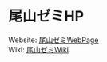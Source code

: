# 尾山ゼミHP

Website: [尾山ゼミWebPage](https://oyamazemi.github.io/)  
Wiki: [尾山ゼミWiki](https://github.com/OyamaZemi/OyamaZemi.github.io/wiki/)
